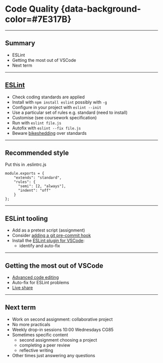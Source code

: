 # Code Quality {data-background-color=#7E317B}

---

## Summary

- ESLint
- Getting the most out of VSCode
- Next term

---

## [ESLint](https://eslint.org/)

- Check coding standards are applied
- Install with `npm install eslint` possibly with `-g`
- Configure in your project with `eslint --init`
- Use a particular set of rules e.g. standard (need to install)
- Customise (see coursework specification)
- Run with `eslint file.js`
- Autofix with `eslint --fix file.js`
- Beware [bikeshedding](https://exceptionnotfound.net/bikeshedding-the-daily-software-anti-pattern/) over standards

---

## Recommended style

Put this in .eslintrc.js
```
module.exports = {
    "extends": "standard",
    "rules": {
      "semi": [2, "always"],
      "indent": "off"
    }
};
```
---

## ESLint tooling

- Add as a pretest script (assignment)
- Consider [adding a git pre-commit hook](https://levelup.gitconnected.com/how-to-run-eslint-using-pre-commit-hook-25984fbce17e)
- Install the [ESLint plugin for VSCode](https://marketplace.visualstudio.com/items?itemName=dbaeumer.vscode-eslint):
  - identify and auto-fix 

---

## Getting the most out of VSCode

- [Advanced code editing](https://code.visualstudio.com/docs/introvideos/codeediting)
- Auto-fix for ESLint problems
- [Live share](https://code.visualstudio.com/learn/collaboration/live-share)

---

## Next term

- Work on second assignment: collaborative project
- No more practicals
- Weekly drop-in sessions 10:00 Wednesdays CG85
- Sometimes specific content
  - second assignment choosing a project
  - completing a peer review
  - reflective writing
- Other times just answering any questions




